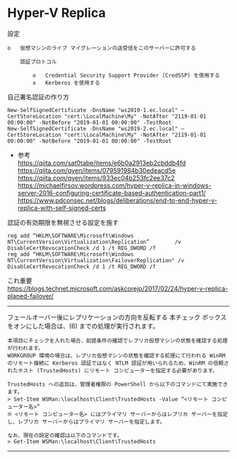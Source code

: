 # Hyper-V Replica

設定

	o	仮想マシンのライブ マイグレーションの送受信をこのサーバーに許可する

		認証プロトコル

			o	Credential Security Support Provider (CredSSP) を使用する
			x	Kerberos を使用する

自己署名認証の作り方

	New-SelfSignedCertificate -DnsName "ws2019-1.ec.local" –CertStoreLocation "cert:\LocalMachine\My" -NotAfter "2119-01-01 00:00:00" -NotBefore "2019-01-01 00:00:00" -TestRoot
	New-SelfSignedCertificate -DnsName "ws2019-2.ec.local" –CertStoreLocation "cert:\LocalMachine\My" -NotAfter "2119-01-01 00:00:00" -NotBefore "2019-01-01 00:00:00" -TestRoot

- 参考  
	https://qiita.com/sat0tabe/items/e6b0a2913eb2cbddb4fd
	https://qiita.com/qyen/items/079591984b30edeacd5e
	https://qiita.com/qyen/items/933ec04b253fc2ee37c2
	https://michaelfirsov.wordpress.com/hyper-v-replica-in-windows-server-2016-configuring-certificate-based-authentication-part1/
	https://www.pdconsec.net/blogs/deliberations/end-to-end-hyper-v-replica-with-self-signed-certs


認証の有効期限を無視させる設定を施す

	reg add “HKLM\SOFTWARE\Microsoft\Windows NT\CurrentVersion\Virtualization\Replication”        /v DisableCertRevocationCheck /d 1 /t REG_DWORD /f
	reg add “HKLM\SOFTWARE\Microsoft\Windows NT\CurrentVersion\Virtualization\FailoverReplication" /v DisableCertRevocationCheck /d 1 /t REG_DWORD /f

これ重要  
https://blogs.technet.microsoft.com/askcorejp/2017/02/24/hyper-v-replica-planed-failover/

----
フェールオーバー後にレプリケーションの方向を反転する
    本チェック ボックスをオンにした場合は、(6) までの処理が実行されます。

    本項目にチェックを入れた場合、前提条件の確認でレプリカ仮想マシンの状態を確認する処理が行われます。
    WORKGROUP 環境の場合は、レプリカ仮想マシンの状態を確認する処理にて行われる WinRM のリモート接続に Kerberos 認証ではなく NTLM 認証が用いられるため、WinRM の信頼されたホスト (TrustedHosts) にリモート コンピューターを指定する必要があります。

    TrustedHosts への追加は、管理者権限の PowerShell から以下のコマンドにて実施できます。
    > Set-Item WSMan:\localhost\Client\TrustedHosts -Value “<リモート コンピューター名>”
    ※ <リモート コンピューター名> にはプライマリ サーバーからはレプリカ サーバーを指定し、レプリカ サーバーからはプライマリ サーバーを指定します。

    なお、現在の設定の確認は以下のコマンドです。
    > Get-Item WSMan:\localhost\Client\TrustedHosts
----
